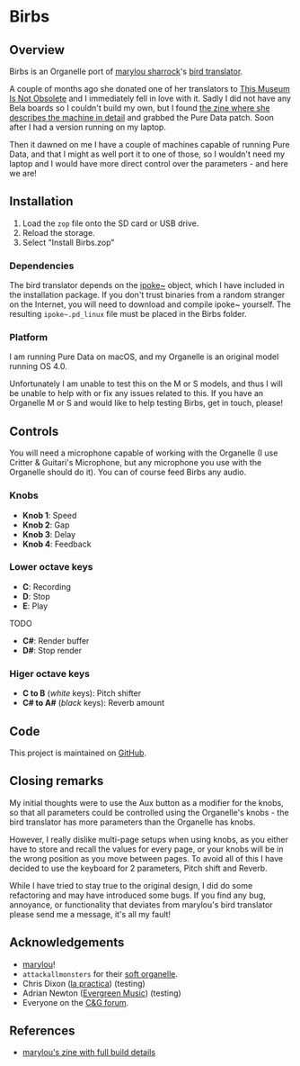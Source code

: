 # Birbs

## Overview

Birbs is an Organelle port of [marylou sharrock][2]'s [bird translator][0].

A couple of months ago she donated one of her translators to
[This Museum Is Not Obsolete][3] and I immediately fell in love with it.
Sadly I did not have any Bela boards so I couldn't build my own, but I found
[the zine where she describes the machine in detail][1] and grabbed
the Pure Data patch. Soon after I had a version running on my laptop.

Then it dawned on me I have a couple of machines capable of running Pure Data,
and that I might as well port it to one of those, so I wouldn't need my laptop
and I would have more direct control over the parameters - and here we are!

## Installation

1. Load the `zop` file onto the SD card or USB drive.
1. Reload the storage.
1. Select "Install Birbs.zop"

### Dependencies

The bird translator depends on the [ipoke~][4] object, which I have included
in the installation package. If you don't trust binaries from a random stranger
on the Internet, you will need to download and compile ipoke~ yourself.
The resulting `ipoke~.pd_linux` file must be placed in the Birbs folder.

### Platform

I am running Pure Data on macOS, and my Organelle is an original model running
OS 4.0.

Unfortunately I am unable to test this on the M or S models, and thus I will be
unable to help with or fix any issues related to this. If you have an Organelle
M or S and would like to help testing Birbs, get in touch, please!

## Controls

You will need a microphone capable of working with the Organelle (I use
Critter & Guitari's Microphone, but any microphone you use with the Organelle
should do it). You can of course feed Birbs any audio.

### Knobs

- **Knob 1**: Speed
- **Knob 2**: Gap
- **Knob 3**: Delay
- **Knob 4**: Feedback

### Lower octave keys

- **C**: Recording
- **D**: Stop
- **E**: Play

TODO
- **C#**: Render buffer
- **D#**: Stop render

### Higer octave keys

- **C to B** (_white_ keys): Pitch shifter
- **C# to A#** (_black_ keys): Reverb amount

## Code

This project is maintained on [GitHub][10].

## Closing remarks

My initial thoughts were to use the Aux button as a modifier for the knobs,
so that all parameters could be controlled using the Organelle's knobs - the
bird translator has more parameters than the Organelle has knobs.

However, I really dislike multi-page setups when using knobs, as you either
have to store and recall the values for every page, or your knobs will be
in the wrong position as you move between pages. To avoid all of this I have
decided to use the keyboard for 2 parameters, Pitch shift and Reverb.

While I have tried to stay true to the original design, I did do some
refactoring and may have introduced some bugs. If you find any bug, annoyance,
or functionality that deviates from marylou's bird translator please send me
a message, it's all my fault!

## Acknowledgements

* [marylou][5]!
* `attackallmonsters` for their [soft organelle][6].
* Chris Dixon ([la practica][11]) (testing)
* Adrian Newton ([Evergreen Music][12]) (testing)
* Everyone on the [C&G forum][7].

## References

* [marylou's zine with full build details][1]

[0]: https://marylousharrock.com/bird-translator
[1]: https://marylousharrock.com/zine-1
[2]: https://www.instagram.com/marylousharrock/
[3]: https://this-museum-is-not-obsolete.com/
[4]: https://puredata.info/Members/ipoke
[5]: https://marylousharrock.com/
[6]: https://patchstorage.com/organelle-ui-for-desktop/
[7]: https://forum.critterandguitari.com
[10]: https://github.com/pfig/birbs
[11]: https://linktr.ee/lapractica
[12]: https://www.evergreenmusic.uk
